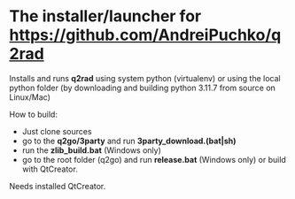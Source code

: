 # The installer/launcher for https://github.com/AndreiPuchko/q2rad

Installs and runs **q2rad** using system python (virtualenv) or using the local python folder (by downloading and building python 3.11.7 from source on Linux/Mac)

How to build:

* Just clone sources
* go to the **q2go/3party** and run **3party_download.(bat|sh)** 
* run the **zlib_build.bat** (Windows only)
* go to the root folder (q2go) and run **release.bat** (Windows only) or build with QtCreator.

Needs installed QtCreator.